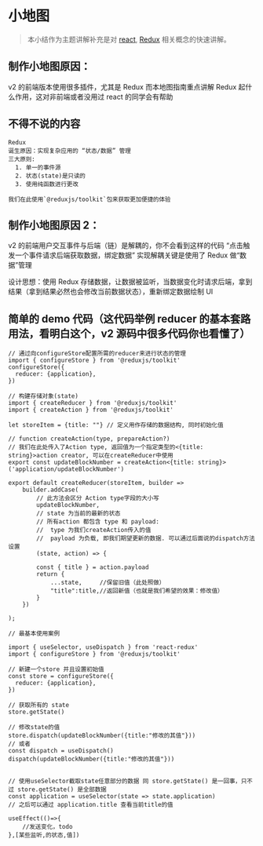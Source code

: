 # 小地图

> 本小结作为主题讲解补充是对 [react](https://zh-hans.reactjs.org/), [Redux](https://redux.js.org/) 相关概念的快速讲解。

## 制作小地图原因：

v2 的前端版本使用很多插件，尤其是 Redux 而本地图指南重点讲解 Redux 起什么作用，这对非前端或者没用过 react 的同学会有帮助

## 不得不说的内容

```
Redux
诞生原因：实现复杂应用的 “状态/数据” 管理
三大原则:
  1. 单一的事件源
  2. 状态(state)是只读的
  3. 使用纯函数进行更改

我们在此使用`@reduxjs/toolkit`包来获取更加便捷的体验
```

## 制作小地图原因 2：

v2 的前端用户交互事件与后端（链）是解耦的，你不会看到这样的代码
“点击触发一个事件请求后端获取数据，绑定数据”
实现解耦关键是使用了 Redux 做“数据”管理

设计思想：使用 Redux 存储数据，让数据被监听，当数据变化时请求后端，拿到结果（拿到结果必然也会修改当前数据状态），重新绑定数据绘制 UI

## 简单的 demo 代码（这代码举例 reducer 的基本套路用法，看明白这个，v2 源码中很多代码你也看懂了）

```
// 通过向configureStore配置所需的reducer来进行状态的管理
import { configureStore } from '@reduxjs/toolkit'
configureStore({
  reducer: {application},
})
```

```
// 构建存储对象(state)
import { createReducer } from '@reduxjs/toolkit'
import { createAction } from '@reduxjs/toolkit'

let storeItem = {title: ""} // 定义用作存储的数据结构, 同时初始化值

// function createAction(type, prepareAction?)
// 我们在此处传入了Action type, 返回值为一个指定类型的<{title: string}>action creator, 可以在createReducer中使用
export const updateBlockNumber = createAction<{title: string}>('application/updateBlockNumber')

export default createReducer(storeItem, builder =>
    builder.addCase(
        // 此方法会区分 Action type字段的大小写
        updateBlockNumber,
        // state 为当前的最新的状态
        // 所有action 都包含 type 和 payload:
        //  type 为我们createAction传入的值
        //  payload 为负载, 即我们期望更新的数据. 可以通过后面说的dispatch方法设置
        (state, action) => {

        const { title } = action.payload
        return {
            ...state,     //保留旧值（此处照做）
            "title":title,//返回新值（也就是我们希望的效果：修改值）
        }
    })

);
```

```
// 最基本使用案例

import { useSelector, useDispatch } from 'react-redux'
import { configureStore } from '@reduxjs/toolkit'

// 新建一个store 并且设置初始值
const store = configureStore({
  reducer: {application},
})

// 获取所有的 state
store.getState()

// 修改state的值
store.dispatch(updateBlockNumber({title:"修改的其值"}))
// 或者
const dispatch = useDispatch()
dispatch(updateBlockNumber({title:"修改的其值"}))


// 使用useSelector截取state任意部分的数据 同 store.getState() 是一回事，只不过 store.getState() 是全部数据
const application = useSelector(state => state.application)
// 之后可以通过 application.title 查看当前title的值

useEffect(()=>{
    //发送变化，todo
},[某些监听,的状态,值])
```
